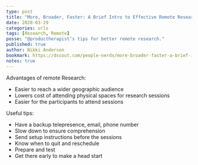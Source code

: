 ```yaml
---
type: post
title: "More, Broader, Faster: A Brief Intro to Effective Remote Research"
date: 2020-03-29
categories: urls
tags: [Research, Remote]
posse: "@productherapist’s tips for better remote research."
published: true
author: Nikki Anderson
bookmark: https://dscout.com/people-nerds/more-broader-faster-a-brief-intro-to-effective-remote-research
notes: true
---
```


Advantages of remote Research:

* Easier to reach a wider geographic audience
* Lowers cost of attending physical spaces for research sessions
* Easier for the participants to attend sessions

Useful tips:

* Have a backup telepresence, email, phone number
* Slow down to ensure comprehension
* Send setup instructions before the sessions
* Know when to quit and reschedule
* Prepare and test
* Get there early to make a head start
